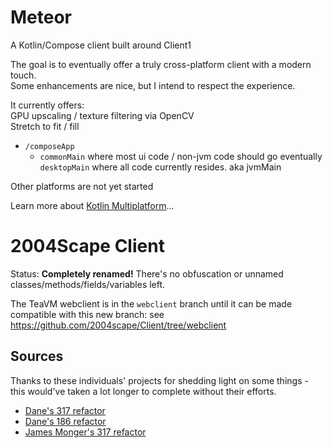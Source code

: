 # Meteor

A Kotlin/Compose client built around Client1

The goal is to eventually offer a truly cross-platform client with a modern touch.  
Some enhancements are nice, but I intend to respect the experience.  
    
It currently offers:  
GPU upscaling / texture filtering via OpenCV  
Stretch to fit / fill  
  
* `/composeApp` 
  - `commonMain` where most ui code / non-jvm code should go eventually  
    `desktopMain` where all code currently resides. aka jvmMain  
  
Other platforms are not yet started  
  
Learn more about [Kotlin Multiplatform](https://www.jetbrains.com/help/kotlin-multiplatform-dev/get-started.html)…

# 2004Scape Client

Status: **Completely renamed!** There's no obfuscation or unnamed classes/methods/fields/variables left.

The TeaVM webclient is in the `webclient` branch until it can be made compatible with this new branch: see https://github.com/2004scape/Client/tree/webclient

## Sources

Thanks to these individuals' projects for shedding light on some things - this would've taken a lot longer to complete without their efforts.

* [Dane's 317 refactor](https://github.com/thedaneeffect/RuneScape-317)
* [Dane's 186 refactor](https://github.com/thedaneeffect/RuneScape-Beta-Public)
* [James Monger's 317 refactor](https://github.com/Jameskmonger/317refactor)
